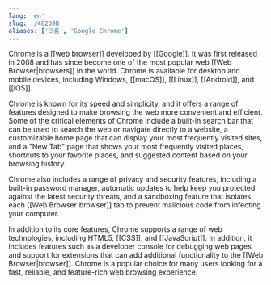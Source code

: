 ```yaml
---
lang: 'en'
slug: '/48209B'
aliases: ['크롬', 'Google Chrome']
---
```


Chrome is a [[web browser]] developed by [[Google]]. It was first released in 2008 and has since become one of the most popular web [[Web Browser|browsers]] in the world. Chrome is available for desktop and mobile devices, including Windows, [[macOS]], [[Linux]], [[Android]], and [[iOS]].

Chrome is known for its speed and simplicity, and it offers a range of features designed to make browsing the web more convenient and efficient. Some of the critical elements of Chrome include a built-in search bar that can be used to search the web or navigate directly to a website, a customizable home page that can display your most frequently visited sites, and a "New Tab" page that shows your most frequently visited places, shortcuts to your favorite places, and suggested content based on your browsing history.

Chrome also includes a range of privacy and security features, including a built-in password manager, automatic updates to help keep you protected against the latest security threats, and a sandboxing feature that isolates each [[Web Browser|browser]] tab to prevent malicious code from infecting your computer.

In addition to its core features, Chrome supports a range of web technologies, including HTML5, [[CSS]], and [[JavaScript]]. In addition, it includes features such as a developer console for debugging web pages and support for extensions that can add additional functionality to the [[Web Browser|browser]]. Chrome is a popular choice for many users looking for a fast, reliable, and feature-rich web browsing experience.
